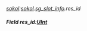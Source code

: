 _[sokol](../../modules/sokol/sokol-module.md):[sokol](../../modules/sokol/sokol-module.md).[sg\_slot\_info](../../modules/sokol/sokol-sg_slot_info.md).res\_id_
##### Field res\_id:[UInt](../../modules/wonkey/wonkey-types-uint.md)
